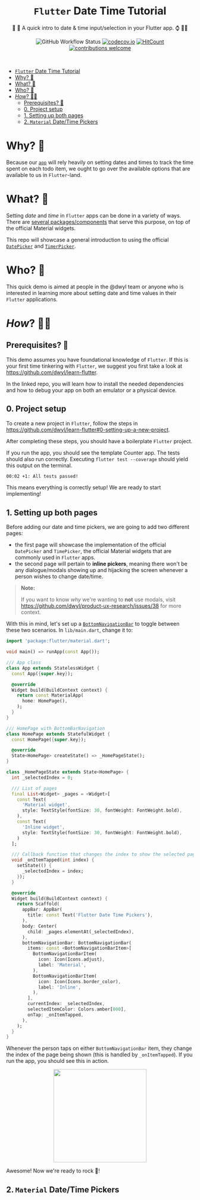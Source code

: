 <div align="center">

# `Flutter` Date Time Tutorial

📱 📅 A quick intro to date &amp; time input/selection in your Flutter app. ⌚ 🤷‍♀️

![GitHub Workflow Status](https://img.shields.io/github/actions/workflow/status/dwyl/flutter-date-time-tutorial/ci.yml?label=build&style=flat-square&branch=main)
[![codecov.io](https://img.shields.io/codecov/c/github/dwyl/flutter-date-time-tutorial/master.svg?style=flat-square)](https://codecov.io/github/dwyl/flutter-date-time-tutorial?branch=master)
[![HitCount](https://hits.dwyl.com/dwyl/flutter-date-time-tutorial.svg?style=flat-square&show=unique)](https://hits.dwyl.com/dwyl/flutter-date-time-tutorial)
[![contributions welcome](https://img.shields.io/badge/contributions-welcome-brightgreen.svg?style=flat-square)](https://github.com/dwyl/flutter-date-time-tutorial/issues)


</div>
<br />

- [`Flutter` Date Time Tutorial](#flutter-date-time-tutorial)
- [Why? 🤷‍](#why-)
- [What? 💭](#what-)
- [Who? 👤](#who-)
- [_How_? 👩‍💻](#how-)
  - [Prerequisites? 📝](#prerequisites-)
  - [0. Project setup](#0-project-setup)
  - [1. Setting up both pages](#1-setting-up-both-pages)
  - [2. `Material` Date/Time Pickers](#2-material-datetime-pickers)


# Why? 🤷‍

Because our [`app`](https://github.com/dwyl/app)
will rely heavily on setting dates and times
to track the time spent on each todo item,
we ought to go over the available options
that are available to us in `Flutter`-land.

# What? 💭

Setting *date* and *time* in `Flutter` apps
can be done in a variety of ways.
There are [several packages/components](https://fluttergems.dev/date-time-picker/)
that serve this purpose,
on top of the official Material widgets.

This repo will showcase a general introduction
to using the official [`DatePicker`](https://api.flutter.dev/flutter/material/showDatePicker.html) 
and [`TimerPicker`](https://api.flutter.dev/flutter/material/showTimePicker.html).


# Who? 👤

This quick demo is aimed at people in the @dwyl team
or anyone who is interested in learning 
more about setting date and time values
in their `Flutter` applications.

# _How_? 👩‍💻

## Prerequisites? 📝

This demo assumes you have foundational knowledge of `Flutter`.
If this is your first time tinkering with `Flutter`,
we suggest you first take a look at 
https://github.com/dwyl/learn-flutter.

In the linked repo, you will learn 
how to install the needed dependencies
and how to debug your app on both an emulator
or a physical device.


## 0. Project setup

To create a new project in `Flutter`,
follow the steps in 
https://github.com/dwyl/learn-flutter#0-setting-up-a-new-project.

After completing these steps,
you should have a boilerplate `Flutter` project.

If you run the app, you should see the template Counter app.
The tests should also run correctly.
Executing `flutter test --coverage` should yield
this output on the terminal.

```sh
00:02 +1: All tests passed!   
```

This means everything is correctly setup!
We are ready to start implementing!


## 1. Setting up both pages

Before adding our date and time pickers,
we are going to add two different pages:

- the first page will showcase the implementation 
of the official `DatePicker` and `TimePicker`,
the official Material widgets that are commonly used in `Flutter` apps.
- the second page will pertain to **inline pickers**,
meaning there won't be any dialogue/modals showing up 
and hijacking the screen
whenever a person wishes to change date/time.

> **Note:**
>
> If you want to know *why* we're wanting to
> **not** use modals,
> visit https://github.com/dwyl/product-ux-research/issues/38 for more context.

With this in mind,
let's set up a [`BottomNavigationBar`](https://api.flutter.dev/flutter/material/BottomNavigationBar-class.html)
to toggle between these two scenarios.
In `lib/main.dart`,
change it to:

```dart
import 'package:flutter/material.dart';

void main() => runApp(const App());

/// App class
class App extends StatelessWidget {
  const App({super.key});

  @override
  Widget build(BuildContext context) {
    return const MaterialApp(
      home: HomePage(),
    );
  }
}

/// HomePage with BottomBarNavigation
class HomePage extends StatefulWidget {
  const HomePage({super.key});

  @override
  State<HomePage> createState() => _HomePageState();
}

class _HomePageState extends State<HomePage> {
  int _selectedIndex = 0;

  /// List of pages
  final List<Widget> _pages = <Widget>[
    const Text(
      'Material widget',
      style: TextStyle(fontSize: 30, fontWeight: FontWeight.bold),
    ),
    const Text(
      'Inline widget',
      style: TextStyle(fontSize: 30, fontWeight: FontWeight.bold),
    )
  ];

  /// Callback function that changes the index to show the selected page
  void _onItemTapped(int index) {
    setState(() {
      _selectedIndex = index;
    });
  }

  @override
  Widget build(BuildContext context) {
    return Scaffold(
      appBar: AppBar(
        title: const Text('Flutter Date Time Pickers'),
      ),
      body: Center(
        child: _pages.elementAt(_selectedIndex),
      ),
      bottomNavigationBar: BottomNavigationBar(
        items: const <BottomNavigationBarItem>[
          BottomNavigationBarItem(
            icon: Icon(Icons.adjust),
            label: 'Material',
          ),
          BottomNavigationBarItem(
            icon: Icon(Icons.border_color),
            label: 'Inline',
          ),
        ],
        currentIndex: _selectedIndex,
        selectedItemColor: Colors.amber[800],
        onTap: _onItemTapped,
      ),
    );
  }
}
```

Whenever the person taps on either `BottomNavigationBar` item,
they change the index of the page being shown
(this is handled by `_onItemTapped`).
If you run the app,
you should see this in action.

<p align='center'>
    <img width="250" src="https://github.com/dwyl/flutter-date-time-tutorial/assets/17494745/9d960e8d-0814-412e-9e9b-7f150683cc6d">
</p>

Awesome!
Now we're ready to rock 🎸!


## 2. `Material` Date/Time Pickers



